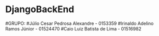 # DjangoBackEnd

#GRUPO:
#Júlio Cesar Pedrosa Alexandre - 0153359
#Irinaldo Adelino Ramos Júnior - 01524470
#Caio Luiz Batista de Lima - 01516982
